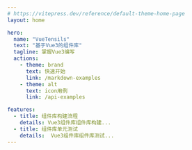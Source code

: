 ```yaml
---
# https://vitepress.dev/reference/default-theme-home-page
layout: home

hero:
  name: "VueTensils"
  text: "基于Vue3的组件库"
  tagline: 掌握Vue3编写
  actions:
    - theme: brand
      text: 快速开始
      link: /markdown-examples
    - theme: alt
      text: icon用例
      link: /api-examples

features:
  - title: 组件库构建流程
    details: Vue3组件库组件库构建...
  - title: 组件库单元测试
    details:  Vue3组件库组件库测试...
---
```


